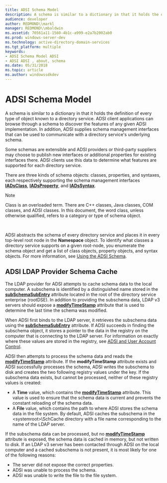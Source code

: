```yaml
---
title: ADSI Schema Model
description: A schema is similar to a dictionary in that it holds the definition of every type of object known to a directory service.
audience: developer
author: REDMOND\\markl
manager: REDMOND\\mbaldwin
ms.assetid: 70561a11-1560-4b1c-a999-e2a7b2002ab0
ms.prod: windows-server-dev
ms.technology: active-directory-domain-services
ms.tgt_platform: multiple
keywords:
- ADSI Schema Model ADSI
- ADSI ADSI , about, schema
ms.date: 05/31/2018
ms.topic: article
ms.author: windowssdkdev
---
```


# ADSI Schema Model

A schema is similar to a dictionary in that it holds the definition of every type of object known to a directory service. ADSI client applications can browse through a schema to discover the features of any given ADSI implementation. In addition, ADSI supplies schema management interfaces that can be used to communicate with a directory service's underlying schema.

Some schemas are extensible and ADSI providers or third-party suppliers may choose to publish new interfaces or additional properties for existing interfaces there. ADSI clients use this data to determine what features are supported for each directory service.

There are three kinds of schema objects: classes, properties, and syntaxes, each respectively supporting the schema management interfaces [**IADsClass**](/windows/win32/Iads/nn-iads-iadsclass?branch=master), [**IADsProperty**](/windows/win32/Iads/nn-iads-iadsproperty?branch=master), and [**IADsSyntax**](/windows/win32/Iads/nn-iads-iadssyntax?branch=master).

> [!Note]  
> Class is an overloaded term. There are C++ classes, Java classes, COM classes, and ADSI classes. In this document, the word class, unless otherwise qualified, refers to a category or type of schema object.

 

ADSI abstracts the schema of every directory service and places it in every top-level root node in the **Namespace** object. To identify what classes a directory service supports on a given root-node, you enumerate the schema object and get a list of class objects, property objects, and syntax objects. For more information, see [Using the ADSI Schema](using-the-adsi-schema.md).

## ADSI LDAP Provider Schema Cache

The LDAP provider for ADSI attempts to cache schema data to the local computer. A subschema is identified by a distinguished name stored in the [**subSchemaSubEntry**](https://msdn.microsoft.com/library/ms679898) attribute located in the root of the directory service enterprise (rootDSE). In addition to providing the subschema data, LDAP v3 servers should expose a [**modifyTimeStamp**](https://msdn.microsoft.com/library/ms677125) attribute that is used to determine the last time the schema was modified.

When ADSI first binds to the LDAP server, it retrieves the subschema data using the [**subSchemaSubEntry**](https://msdn.microsoft.com/library/ms679898) attribute. If ADSI succeeds in finding the subschema object, it stores a pointer to the data in the registry on the computer that is connecting to the LDAP server. For information on exactly where these values are stored in the registry, see [ADSI and User Account Control](adsi-and-uac.md).

ADSI then attempts to process the schema data and reads the [**modifyTimeStamp**](https://msdn.microsoft.com/library/ms677125) attribute. If the **modifyTimeStamp** attribute exists and ADSI successfully processes the schema, ADSI writes the subschema to disk and creates the two following registry values under the key. If the subschema data exists, but cannot be processed, neither of these registry values is created:

-   A **Time** value, which contains the [**modifyTimeStamp**](https://msdn.microsoft.com/library/ms677125) attribute. This value is used to ensure that the schema data is current and prevents the constant reloading of the schema data.
-   A **File** value, which contains the path to where ADSI stores the schema data in the file system. By default, ADSI caches the subschema in the &lt;systemroot&gt;\\SchCache directory with a file name corresponding to the name of the LDAP server.

If the subschema data can be processed, but no [**modifyTimeStamp**](https://msdn.microsoft.com/library/ms677125) attribute is exposed, the schema data is cached in memory, but not written to disk. If an LDAP v3 server has been contacted through ADSI on the local computer and a cached subschema is not present, it is most likely for one of the following reasons:

-   The server did not expose the correct properties.
-   ADSI was unable to process the schema.
-   ADSI was unable to write the file to the file system.

 

 




